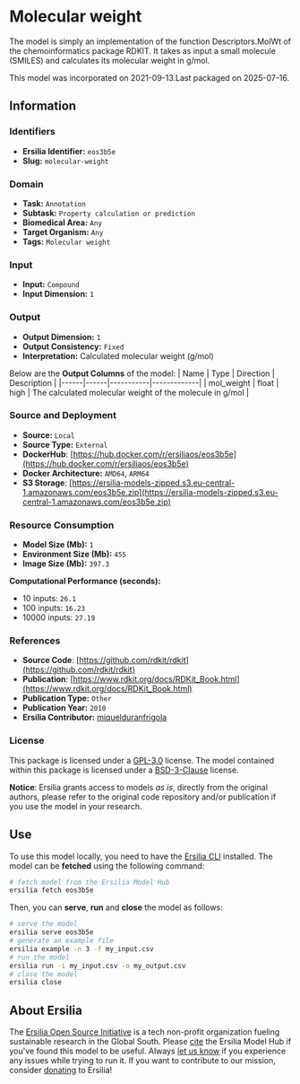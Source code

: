 # Molecular weight

The model is simply an implementation of the function Descriptors.MolWt of the chemoinformatics package RDKIT. It takes as input a small molecule (SMILES) and calculates its molecular weight in g/mol.

This model was incorporated on 2021-09-13.Last packaged on 2025-07-16.

## Information
### Identifiers
- **Ersilia Identifier:** `eos3b5e`
- **Slug:** `molecular-weight`

### Domain
- **Task:** `Annotation`
- **Subtask:** `Property calculation or prediction`
- **Biomedical Area:** `Any`
- **Target Organism:** `Any`
- **Tags:** `Molecular weight`

### Input
- **Input:** `Compound`
- **Input Dimension:** `1`

### Output
- **Output Dimension:** `1`
- **Output Consistency:** `Fixed`
- **Interpretation:** Calculated molecular weight (g/mol)

Below are the **Output Columns** of the model:
| Name | Type | Direction | Description |
|------|------|-----------|-------------|
| mol_weight | float | high | The calculated molecular weight of the molecule in g/mol |


### Source and Deployment
- **Source:** `Local`
- **Source Type:** `External`
- **DockerHub**: [https://hub.docker.com/r/ersiliaos/eos3b5e](https://hub.docker.com/r/ersiliaos/eos3b5e)
- **Docker Architecture:** `AMD64`, `ARM64`
- **S3 Storage**: [https://ersilia-models-zipped.s3.eu-central-1.amazonaws.com/eos3b5e.zip](https://ersilia-models-zipped.s3.eu-central-1.amazonaws.com/eos3b5e.zip)

### Resource Consumption
- **Model Size (Mb):** `1`
- **Environment Size (Mb):** `455`
- **Image Size (Mb):** `397.3`

**Computational Performance (seconds):**
- 10 inputs: `26.1`
- 100 inputs: `16.23`
- 10000 inputs: `27.19`

### References
- **Source Code**: [https://github.com/rdkit/rdkit](https://github.com/rdkit/rdkit)
- **Publication**: [https://www.rdkit.org/docs/RDKit_Book.html](https://www.rdkit.org/docs/RDKit_Book.html)
- **Publication Type:** `Other`
- **Publication Year:** `2010`
- **Ersilia Contributor:** [miquelduranfrigola](https://github.com/miquelduranfrigola)

### License
This package is licensed under a [GPL-3.0](https://github.com/ersilia-os/ersilia/blob/master/LICENSE) license. The model contained within this package is licensed under a [BSD-3-Clause](LICENSE) license.

**Notice**: Ersilia grants access to models _as is_, directly from the original authors, please refer to the original code repository and/or publication if you use the model in your research.


## Use
To use this model locally, you need to have the [Ersilia CLI](https://github.com/ersilia-os/ersilia) installed.
The model can be **fetched** using the following command:
```bash
# fetch model from the Ersilia Model Hub
ersilia fetch eos3b5e
```
Then, you can **serve**, **run** and **close** the model as follows:
```bash
# serve the model
ersilia serve eos3b5e
# generate an example file
ersilia example -n 3 -f my_input.csv
# run the model
ersilia run -i my_input.csv -o my_output.csv
# close the model
ersilia close
```

## About Ersilia
The [Ersilia Open Source Initiative](https://ersilia.io) is a tech non-profit organization fueling sustainable research in the Global South.
Please [cite](https://github.com/ersilia-os/ersilia/blob/master/CITATION.cff) the Ersilia Model Hub if you've found this model to be useful. Always [let us know](https://github.com/ersilia-os/ersilia/issues) if you experience any issues while trying to run it.
If you want to contribute to our mission, consider [donating](https://www.ersilia.io/donate) to Ersilia!
